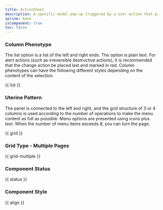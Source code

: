 ```yaml
---
title: ActionSheet
description: A specific modal pop-up triggered by a user action that presents a set of two or more options related to the current situation.
spline: base
isComponent: true
toc: false
---
```


### Column Phenotype

The list option is a list of the left and right ends.
The option is plain text.
For alert actions (such as irreversible destructive actions), it is recommended that the change action be placed last and marked in red.
Column phenotypes can have the following different styles depending on the content of the selection.

{{ list }}

### Uterine Pattern

The panel is connected to the left and right, and the grid structure of 3 or 4 columns is used according to the number of operations to make the menu content as full as possible.
Menu options are presented using icons plus text.
When the number of menu items exceeds 8, you can turn the page.

{{ grid }}

### Grid Type - Multiple Pages

{{ grid-multiple }}

### Component Status

{{ status }}

### Component Style

{{ align }}
